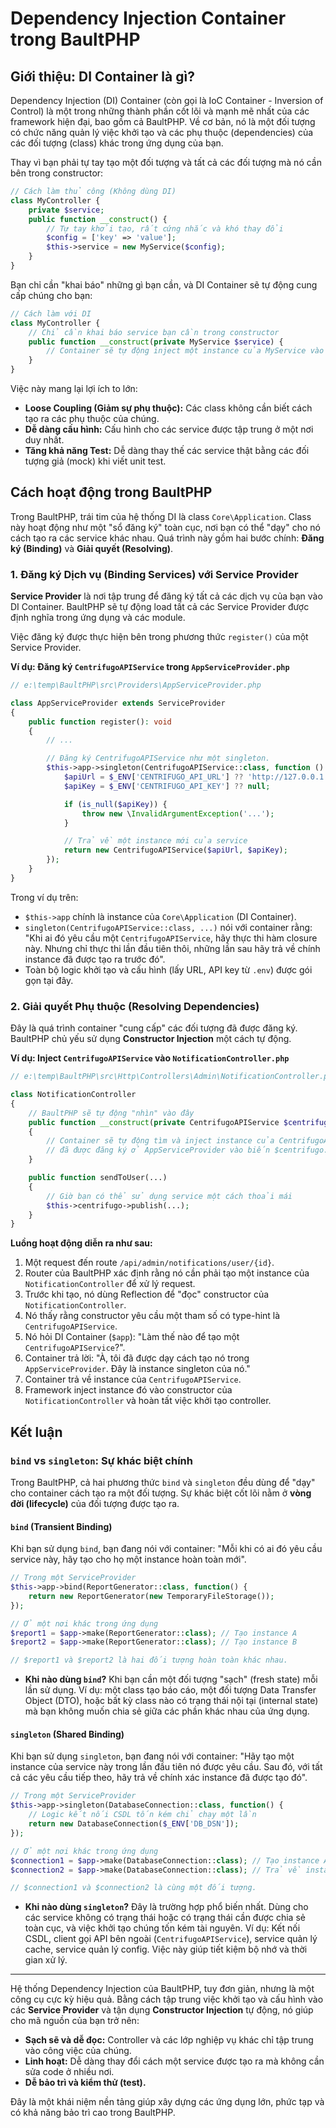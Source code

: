 # Dependency Injection Container trong BaultPHP

## Giới thiệu: DI Container là gì?

Dependency Injection (DI) Container (còn gọi là IoC Container - Inversion of Control) là một trong những thành phần cốt lõi và mạnh mẽ nhất của các framework hiện đại, bao gồm cả BaultPHP. Về cơ bản, nó là một đối tượng có chức năng quản lý việc khởi tạo và các phụ thuộc (dependencies) của các đối tượng (class) khác trong ứng dụng của bạn.

Thay vì bạn phải tự tay tạo một đối tượng và tất cả các đối tượng mà nó cần bên trong constructor:

```php
// Cách làm thủ công (Không dùng DI)
class MyController {
    private $service;
    public function __construct() {
        // Tự tay khởi tạo, rất cứng nhắc và khó thay đổi
        $config = ['key' => 'value'];
        $this->service = new MyService($config);
    }
}
```

Bạn chỉ cần "khai báo" những gì bạn cần, và DI Container sẽ tự động cung cấp chúng cho bạn:

```php
// Cách làm với DI
class MyController {
    // Chỉ cần khai báo service bạn cần trong constructor
    public function __construct(private MyService $service) {
        // Container sẽ tự động inject một instance của MyService vào đây
    }
}
```

Việc này mang lại lợi ích to lớn:

- **Loose Coupling (Giảm sự phụ thuộc):** Các class không cần biết cách tạo ra các phụ thuộc của chúng.
- **Dễ dàng cấu hình:** Cấu hình cho các service được tập trung ở một nơi duy nhất.
- **Tăng khả năng Test:** Dễ dàng thay thế các service thật bằng các đối tượng giả (mock) khi viết unit test.

## Cách hoạt động trong BaultPHP

Trong BaultPHP, trái tim của hệ thống DI là class `Core\Application`. Class này hoạt động như một "sổ đăng ký" toàn cục, nơi bạn có thể "dạy" cho nó cách tạo ra các service khác nhau. Quá trình này gồm hai bước chính: **Đăng ký (Binding)** và **Giải quyết (Resolving)**.

### 1. Đăng ký Dịch vụ (Binding Services) với Service Provider

**Service Provider** là nơi tập trung để đăng ký tất cả các dịch vụ của bạn vào DI Container. BaultPHP sẽ tự động load tất cả các Service Provider được định nghĩa trong ứng dụng và các module.

Việc đăng ký được thực hiện bên trong phương thức `register()` của một Service Provider.

**Ví dụ: Đăng ký `CentrifugoAPIService` trong `AppServiceProvider.php`**

```php
// e:\temp\BaultPHP\src\Providers\AppServiceProvider.php

class AppServiceProvider extends ServiceProvider
{
    public function register(): void
    {
        // ...

        // Đăng ký CentrifugoAPIService như một singleton.
        $this->app->singleton(CentrifugoAPIService::class, function () {
            $apiUrl = $_ENV['CENTRIFUGO_API_URL'] ?? 'http://127.0.0.1:8000';
            $apiKey = $_ENV['CENTRIFUGO_API_KEY'] ?? null;

            if (is_null($apiKey)) {
                throw new \InvalidArgumentException('...');
            }

            // Trả về một instance mới của service
            return new CentrifugoAPIService($apiUrl, $apiKey);
        });
    }
}
```

Trong ví dụ trên:

- `$this->app` chính là instance của `Core\Application` (DI Container).
- `singleton(CentrifugoAPIService::class, ...)` nói với container rằng: "Khi ai đó yêu cầu một `CentrifugoAPIService`, hãy thực thi hàm closure này. Nhưng chỉ thực thi lần đầu tiên thôi, những lần sau hãy trả về chính instance đã được tạo ra trước đó".
- Toàn bộ logic khởi tạo và cấu hình (lấy URL, API key từ `.env`) được gói gọn tại đây.

### 2. Giải quyết Phụ thuộc (Resolving Dependencies)

Đây là quá trình container "cung cấp" các đối tượng đã được đăng ký. BaultPHP chủ yếu sử dụng **Constructor Injection** một cách tự động.

**Ví dụ: Inject `CentrifugoAPIService` vào `NotificationController.php`**

```php
// e:\temp\BaultPHP\src\Http\Controllers\Admin\NotificationController.php

class NotificationController
{
    // BaultPHP sẽ tự động "nhìn" vào đây
    public function __construct(private CentrifugoAPIService $centrifugo)
    {
        // Container sẽ tự động tìm và inject instance của CentrifugoAPIService
        // đã được đăng ký ở AppServiceProvider vào biến $centrifugo.
    }

    public function sendToUser(...)
    {
        // Giờ bạn có thể sử dụng service một cách thoải mái
        $this->centrifugo->publish(...);
    }
}
```

**Luồng hoạt động diễn ra như sau:**

1.  Một request đến route `/api/admin/notifications/user/{id}`.
2.  Router của BaultPHP xác định rằng nó cần phải tạo một instance của `NotificationController` để xử lý request.
3.  Trước khi tạo, nó dùng Reflection để "đọc" constructor của `NotificationController`.
4.  Nó thấy rằng constructor yêu cầu một tham số có type-hint là `CentrifugoAPIService`.
5.  Nó hỏi DI Container (`$app`): "Làm thế nào để tạo một `CentrifugoAPIService`?".
6.  Container trả lời: "À, tôi đã được dạy cách tạo nó trong `AppServiceProvider`. Đây là instance singleton của nó."
7.  Container trả về instance của `CentrifugoAPIService`.
8.  Framework inject instance đó vào constructor của `NotificationController` và hoàn tất việc khởi tạo controller.

## Kết luận

### `bind` vs `singleton`: Sự khác biệt chính

Trong BaultPHP, cả hai phương thức `bind` và `singleton` đều dùng để "dạy" cho container cách tạo ra một đối tượng. Sự khác biệt cốt lõi nằm ở **vòng đời (lifecycle)** của đối tượng được tạo ra.

#### `bind` (Transient Binding)

Khi bạn sử dụng `bind`, bạn đang nói với container: "Mỗi khi có ai đó yêu cầu service này, hãy tạo cho họ một instance hoàn toàn mới".

```php
// Trong một ServiceProvider
$this->app->bind(ReportGenerator::class, function() {
    return new ReportGenerator(new TemporaryFileStorage());
});

// Ở một nơi khác trong ứng dụng
$report1 = $app->make(ReportGenerator::class); // Tạo instance A
$report2 = $app->make(ReportGenerator::class); // Tạo instance B

// $report1 và $report2 là hai đối tượng hoàn toàn khác nhau.
```

- **Khi nào dùng `bind`?** Khi bạn cần một đối tượng "sạch" (fresh state) mỗi lần sử dụng. Ví dụ: một class tạo báo cáo, một đối tượng Data Transfer Object (DTO), hoặc bất kỳ class nào có trạng thái nội tại (internal state) mà bạn không muốn chia sẻ giữa các phần khác nhau của ứng dụng.

#### `singleton` (Shared Binding)

Khi bạn sử dụng `singleton`, bạn đang nói với container: "Hãy tạo một instance của service này trong lần đầu tiên nó được yêu cầu. Sau đó, với tất cả các yêu cầu tiếp theo, hãy trả về chính xác instance đã được tạo đó".

```php
// Trong một ServiceProvider
$this->app->singleton(DatabaseConnection::class, function() {
    // Logic kết nối CSDL tốn kém chỉ chạy một lần
    return new DatabaseConnection($_ENV['DB_DSN']);
});

// Ở một nơi khác trong ứng dụng
$connection1 = $app->make(DatabaseConnection::class); // Tạo instance A và lưu lại
$connection2 = $app->make(DatabaseConnection::class); // Trả về instance A đã được lưu

// $connection1 và $connection2 là cùng một đối tượng.
```

- **Khi nào dùng `singleton`?** Đây là trường hợp phổ biến nhất. Dùng cho các service không có trạng thái hoặc có trạng thái cần được chia sẻ toàn cục, và việc khởi tạo chúng tốn kém tài nguyên. Ví dụ: Kết nối CSDL, client gọi API bên ngoài (`CentrifugoAPIService`), service quản lý cache, service quản lý config. Việc này giúp tiết kiệm bộ nhớ và thời gian xử lý.

---

Hệ thống Dependency Injection của BaultPHP, tuy đơn giản, nhưng là một công cụ cực kỳ hiệu quả. Bằng cách tập trung việc khởi tạo và cấu hình vào các **Service Provider** và tận dụng **Constructor Injection** tự động, nó giúp cho mã nguồn của bạn trở nên:

- **Sạch sẽ và dễ đọc:** Controller và các lớp nghiệp vụ khác chỉ tập trung vào công việc của chúng.
- **Linh hoạt:** Dễ dàng thay đổi cách một service được tạo ra mà không cần sửa code ở nhiều nơi.
- **Dễ bảo trì và kiểm thử (test).**

Đây là một khái niệm nền tảng giúp xây dựng các ứng dụng lớn, phức tạp và có khả năng bảo trì cao trong BaultPHP.
